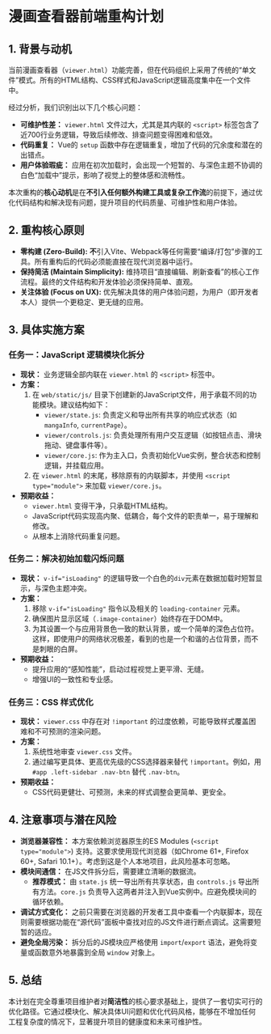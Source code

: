 # 漫画查看器前端重构计划

## 1. 背景与动机

当前漫画查看器（`viewer.html`）功能完善，但在代码组织上采用了传统的“单文件”模式。所有的HTML结构、CSS样式和JavaScript逻辑高度集中在一个文件中。

经过分析，我们识别出以下几个核心问题：

- **可维护性差：** `viewer.html` 文件过大，尤其是其内联的 `<script>` 标签包含了近700行业务逻辑，导致后续修改、排查问题变得困难和低效。
- **代码重复：** Vue的 `setup` 函数中存在逻辑重复，增加了代码的冗余度和潜在的出错点。
- **用户体验瑕疵：** 应用在初次加载时，会出现一个短暂的、与深色主题不协调的白色“加载中”提示，影响了视觉上的整体感和流畅性。

本次重构的**核心动机**是在**不引入任何额外构建工具或复杂工作流**的前提下，通过优化代码结构和解决现有问题，提升项目的代码质量、可维护性和用户体验。

## 2. 重构核心原则

- **零构建 (Zero-Build):** **不**引入Vite、Webpack等任何需要“编译/打包”步骤的工具。所有重构后的代码必须能直接在现代浏览器中运行。
- **保持简洁 (Maintain Simplicity):** 维持项目“直接编辑、刷新查看”的核心工作流程。最终的文件结构和开发体验必须保持简单、直观。
- **关注体验 (Focus on UX):** 优先解决具体的用户体验问题，为用户（即开发者本人）提供一个更稳定、更无缝的应用。

## 3. 具体实施方案

### 任务一：JavaScript 逻辑模块化拆分

- **现状：** 业务逻辑全部内联在 `viewer.html` 的 `<script>` 标签中。
- **方案：**
    1.  在 `web/static/js/` 目录下创建新的JavaScript文件，用于承载不同的功能模块。建议结构如下：
        - `viewer/state.js`: 负责定义和导出所有共享的响应式状态（如 `mangaInfo`, `currentPage`）。
        - `viewer/controls.js`: 负责处理所有用户交互逻辑（如按钮点击、滑块拖动、键盘事件等）。
        - `viewer/core.js`: 作为主入口，负责初始化Vue实例，整合状态和控制逻辑，并挂载应用。
    2.  在 `viewer.html` 的末尾，移除原有的内联脚本，并使用 `<script type="module">` 来加载 `viewer/core.js`。
- **预期收益：**
    - `viewer.html` 变得干净，只承载HTML结构。
    - JavaScript代码实现高内聚、低耦合，每个文件的职责单一，易于理解和修改。
    - 从根本上消除代码重复问题。

### 任务二：解决初始加载闪烁问题

- **现状：** `v-if="isLoading"` 的逻辑导致一个白色的`div`元素在数据加载时短暂显示，与深色主题冲突。
- **方案：**
    1.  移除 `v-if="isLoading"` 指令以及相关的 `loading-container` 元素。
    2.  确保图片显示区域（`.image-container`）始终存在于DOM中。
    3.  为其设置一个与应用背景色一致的默认背景，或一个简单的深色占位符。这样，即使用户的网络状况极差，看到的也是一个和谐的占位背景，而不是刺眼的白屏。
- **预期收益：**
    - 提升应用的“感知性能”，启动过程视觉上更平滑、无缝。
    - 增强UI的一致性和专业感。

### 任务三：CSS 样式优化

- **现状：** `viewer.css` 中存在对 `!important` 的过度依赖，可能导致样式覆盖困难和不可预测的渲染问题。
- **方案：**
    1.  系统性地审查 `viewer.css` 文件。
    2.  通过编写更具体、更高优先级的CSS选择器来替代 `!important`。例如，用 `#app .left-sidebar .nav-btn` 替代 `.nav-btn`。
- **预期收益：**
    - CSS代码更健壮、可预测，未来的样式调整会更简单、更安全。

## 4. 注意事项与潜在风险

- **浏览器兼容性：** 本方案依赖浏览器原生的ES Modules (`<script type="module">`) 支持。这要求使用现代浏览器（如Chrome 61+, Firefox 60+, Safari 10.1+）。考虑到这是个人本地项目，此风险基本可忽略。
- **模块间通信：** 在JS文件拆分后，需要建立清晰的数据流。
    - **推荐模式：** 由 `state.js` 统一导出所有共享状态，由 `controls.js` 导出所有方法。`core.js` 负责导入这两者并注入到Vue实例中。应避免模块间的循环依赖。
- **调试方式变化：** 之前只需要在浏览器的开发者工具中查看一个内联脚本，现在则需要根据功能在“源代码”面板中查找对应的JS文件进行断点调试。这需要短暂的适应。
- **避免全局污染：** 拆分后的JS模块应严格使用 `import`/`export` 语法，避免将变量或函数意外地暴露到全局 `window` 对象上。

## 5. 总结

本计划在完全尊重项目维护者对**简洁性**的核心要求基础上，提供了一套切实可行的优化路径。它通过模块化、解决具体UI问题和优化代码风格，能够在不增加任何工程复杂度的情况下，显著提升项目的健康度和未来可维护性。